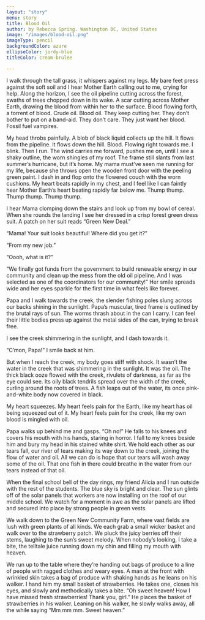 ```yaml
---
layout: "story"
menu: story
title: Blood Oil
author: by Rebecca Spring. Washington DC, United States
image: "/images/blood-oil.png"
imageType: pencil
backgroundColor: azure
ellipseColor: jordy-blue
titleColor: cream-brulee

---
```

I walk through the tall grass, it whispers against my legs. My bare feet press against the soft soil and I hear Mother Earth calling out to me, crying for help. Along the horizon, I see the oil pipeline cutting across the forest, swaths of trees chopped down in its wake. A scar cutting across Mother Earth, drawing the blood from within her to the surface. Blood flowing forth, a torrent of blood. Crude oil. Blood oil. They keep cutting her. They don’t bother to put on a band-aid. They don’t care. They just want her blood. Fossil fuel vampires. 

My head throbs painfully. A blob of black liquid collects up the hill. It flows from the pipeline. It flows down the hill. Blood. Flowing right towards me. I blink. Then I run. The wind carries me forward, pushes me on, until I see a shaky outline, the worn shingles of my roof. The frame still slants from last summer’s hurricane, but it’s home. 
My mama must’ve seen me running for my life, because she throws open the wooden front door with the peeling green paint. I dash in and flop onto the flowered couch with the worn cushions. My heart beats rapidly in my chest, and I feel like I can faintly hear Mother Earth’s heart beating rapidly far below me. Thump thump. Thump thump. Thump thump. 





I hear Mama clomping down the stairs and look up from my bowl of cereal. When she rounds the landing I see her dressed in a crisp forest green dress suit. A patch on her suit reads “Green New Deal.” 

“Mama! Your suit looks beautiful! Where did you get it?” 

“From my new job.” 

“Oooh, what is it?” 

“We finally got funds from the government to build renewable energy in our community and clean up the mess from the old oil pipeline. And I was selected as one of the coordinators for our community!” Her smile spreads wide and her eyes sparkle for the first time in what feels like forever. 





Papa and I walk towards the creek, the slender fishing poles slung across our backs shining in the sunlight. Papa’s muscular, tired frame is outlined by the brutal rays of sun. The worms thrash about in the can I carry. I can feel their little bodies press up against the metal sides of the can, trying to break free. 

I see the creek shimmering in the sunlight, and I dash towards it.

“C’mon, Papa!” I smile back at him. 

But when I reach the creek, my body goes stiff with shock. It wasn’t the water in the creek that was shimmering in the sunlight. It was the oil. The thick black ooze flowed with the creek, rivulets of darkness, as far as the eye could see. Its oily black tendrils spread over the width of the creek, curling around the roots of trees. A fish leaps out of the water, its once pink-and-white body now covered in black. 

My heart squeezes. My heart feels pain for the Earth, like my heart has oil being squeezed out of it. My heart feels pain for the creek, like my own blood is mingled with oil. 

Papa walks up behind me and gasps. “Oh no!” He falls to his knees and covers his mouth with his hands, staring in horror. I fall to my knees beside him and bury my head in his stained white shirt. We hold each other as our tears fall, our river of tears making its way down to the creek, joining the flow of water and oil. All we can do is hope that our tears will wash away some of the oil. That one fish in there could breathe in the water from our tears instead of that oil. 

When the final school bell of the day rings, my friend Alicia and I run outside with the rest of the students. The blue sky is bright and clear. The sun glints off of the solar panels that workers are now installing on the roof of our middle school. We watch for a moment in awe as the solar panels are lifted and secured into place by strong people in green vests. 

We walk down to the Green New Community Farm, where vast fields are lush with green plants of all kinds. We each grab a small wicker basket and walk over to the strawberry patch. We pluck the juicy berries off their stems, laughing to the sun’s sweet melody. When nobody’s looking, I take a bite, the telltale juice running down my chin and filling my mouth with heaven. 

We run up to the table where they’re handing out bags of produce to a line of people with ragged clothes and weary eyes. A man at the front with wrinkled skin takes a bag of produce with shaking hands as he leans on his walker. I hand him my small basket of strawberries. He takes one, closes his eyes, and slowly and methodically takes a bite. 
“Oh sweet heaven! How I have missed fresh strawberries! Thank you, girl.” He places the basket of strawberries in his walker. Leaning on his walker, he slowly walks away, all the while saying “Mm mm mm. Sweet heaven.”

